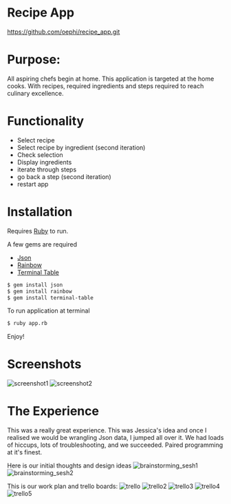 # Recipe App

https://github.com/oephi/recipe_app.git

# Purpose:

All aspiring chefs begin at home.  This application is targeted at the home cooks.  With recipes, required ingredients and steps required to reach culinary excellence.


# Functionality

- Select recipe
- Select recipe by ingredient (second iteration)
- Check selection
- Display ingredients
- iterate through steps
- go back a step (second iteration)
- restart app

# Installation

Requires [Ruby](https://www.ruby-lang.org/en/documentation/installation/) to run.

A few gems are required
- [Json](https://github.com/flori/json)
- [Rainbow](https://github.com/sickill/rainbow)
- [Terminal Table](https://github.com/tj/terminal-table)

```sh
$ gem install json
$ gem install rainbow
$ gem install terminal-table
```

To run application at terminal
```sh
$ ruby app.rb
```

Enjoy!


#  Screenshots
![screenshot1](docs/screenshot2.png)
![screenshot2](docs/screenshot1.png)


# The Experience

This was a really great experience.  This was Jessica's idea and once I realised we would be wrangling Json data, I jumped all over it.  We had loads of hiccups, lots of troubleshooting, and we succeeded.  Paired programming at it's finest.

Here is our initial thoughts and design ideas
![brainstorming_sesh1](docs/brainstorm.png)
![brainstorming_sesh2](docs/IMG_9524.JPG)


This is our work plan and trello boards:
![trello](docs/trello1.png)
![trello2](docs/trello2.png)
![trello3](docs/trello3.png)
![trello4](docs/trello4.png)
![trello5](docs/trello_print.png)



